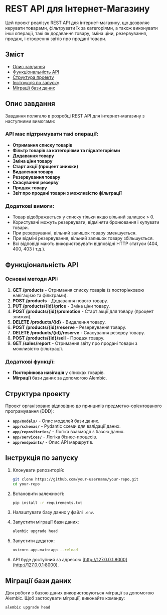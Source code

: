 # REST API для Інтернет-Магазину

Цей проект реалізує REST API для інтернет-магазину, що дозволяє керувати товарами, фільтрувати їх за категоріями, а також виконувати інші операції, такі як додавання товару, зміна ціни, резервування, продаж, і створення звітів про продані товари.

## Зміст

- [Опис завдання](#опис-завдання)
- [Функціональність API](#функціональність-api)
- [Структура проекту](#структура-проекту)
- [Інструкція по запуску](#інструкція-по-запуску)
- [Міграції бази даних](#міграції-бази-даних)


## Опис завдання

Завдання полягало в розробці REST API для інтернет-магазину з наступними вимогами:

### API має підтримувати такі операції:

- **Отримання списку товарів**
- **Фільтр товарів за категоріями та підкатегоріями**
- **Додавання товару**
- **Зміна ціни товару**
- **Старт акції (процент знижки)**
- **Видалення товару**
- **Резервування товару**
- **Скасування резерву**
- **Продаж товару**
- **Звіт про продані товари з можливістю фільтрації**

### Додаткові вимоги:

- Товар відображається у списку тільки якщо вільний залишок > 0.
- Користувачі можуть резервувати, відміняти бронювання і купувати товари.
- При резервуванні, вільний залишок товару зменшується.
- При відміні резервування, вільний залишок товару збільшується.
- Всі відповіді мають використовувати відповідні HTTP статуси (404, 400, 403 і т.д.).

## Функціональність API

### Основні методи API:

1. **GET /products** - Отримання списку товарів (з посторінковою навігацією та фільтрами).
2. **POST /products** - Додавання нового товару.
3. **PUT /products/{id}/price** - Зміна ціни товару.
4. **POST /products/{id}/promotion** - Старт акції для товару (процент знижки).
5. **DELETE /products/{id}** - Видалення товару.
6. **POST /products/{id}/reserve** - Резервування товару.
7. **DELETE /products/{id}/reserve** - Скасування резерву товару.
8. **POST /products/{id}/sell** - Продаж товару.
9. **GET /sales/report** - Отримання звіту про продані товари з можливістю фільтрації.

### Додаткові функції:

- **Посторінкова навігація** у списках товарів.
- **Міграції** бази даних за допомогою Alembic.

## Структура проекту

Проект організовано відповідно до принципів предметно-орієнтованого програмування (DDD):

- **`app/models/`** - Опис моделей бази даних.
- **`app/schemas/`** - Pydantic схеми для валідації даних.
- **`app/repositories/`** - Логіка взаємодії з базою даних.
- **`app/services/`** - Логіка бізнес-процесів.
- **`app/endpoints/`** - Опис API маршрутів.

## Інструкція по запуску

1. Клонувати репозиторій:
    ```bash
    git clone https://github.com/your-username/your-repo.git
    cd your-repo
    ```

2. Встановити залежності:
    ```bash
    pip install -r requirements.txt
    ```

3. Налаштувати базу даних у файлі `.env`.

4. Запустити міграції бази даних:
    ```bash
    alembic upgrade head
    ```

5. Запустити додаток:
    ```bash
    uvicorn app.main:app --reload
    ```

6. API буде доступний за адресою [http://127.0.0.1:8000](http://127.0.0.1:8000).

## Міграції бази даних

Для роботи з базою даних використовуються міграції за допомогою Alembic. Щоб застосувати міграції, виконайте команду:

```bash
alembic upgrade head
